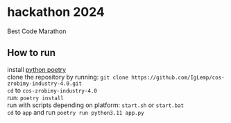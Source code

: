# hackathon 2024
Best Code Marathon

## How to run

install [python poetry](https://python-poetry.org/docs/)   
clone the repository by running: `git clone https://github.com/IgLemp/cos-zrobimy-industry-4.0.git`   
`cd` to `cos-zrobimy-industry-4.0`   
run: `poetry install`   
run with scripts depending on platform: `start.sh` or `start.bat`   
`cd` to `app` and run `poetry run python3.11 app.py`   
